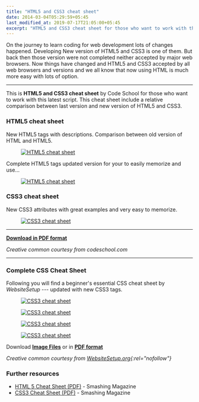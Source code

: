 ```yaml
---
title: "HTML5 and CSS3 cheat sheet"
date: 2014-03-04T05:29:59+05:45
last_modified_at: 2019-07-17T21:05:00+05:45
excerpt: "HTML5 and CSS3 cheat sheet for those who want to work with this latest script."
---
```


On the journey to learn coding for web development lots of changes happened. Developing New version of HTML5 and CSS3 is one of them. But back then those version were not completed neither accepted by major web browsers. Now things have changed and HTML5 and CSS3 accepted by all web browsers and versions and we all know that now using HTML is much more easy with lots of option.

---

This is **HTML5 and CSS3 cheat sheet** by Code School for those who want to work with this latest script. This cheat sheet include a relative comparison between last version and new version of HTML5 and CSS3.

### HTML5 cheat sheet

New HTML5 tags with descriptions. Comparison between old version of HTML and HTML5.

<figure>
  <a href="/uploads/20140304-html5-cheat-sheet.jpg">
    <img src="/uploads/20140304-html5-cheat-sheet.jpg" alt="HTML5 cheat sheet">
  </a>
</figure>

Complete HTML5 tags updated version for your to easily memorize and use...

<figure>
  <a href="/uploads/20140304-html5-cheat-sheet2.jpg">
    <img src="/uploads/20140304-html5-cheat-sheet2.jpg" alt="HTML5 cheat sheet">
  </a>
</figure>

### CSS3 cheat sheet

New CSS3 attributes with great examples and very easy to memorize.

<figure>
  <a href="/uploads/20140304-css3-cheat-sheet.jpg">
    <img src="/uploads/20140304-css3-cheat-sheet.jpg" alt="CSS3 cheat sheet">
  </a>
</figure>

---

[**Download in PDF format**](/uploads/20140304-html5-and-css3-cheat-sheet.pdf)

*Creative common courtesy from codeschool.com*

---

### Complete CSS Cheat Sheet

Following you will find a beginner's essential CSS cheat sheet by *WebsiteSetup* --- updated with new CSS3 tags.

<figure>
  <a href="/uploads/20140304-css-cheat-sheet-p1.png">
    <img src="/uploads/20140304-css-cheat-sheet-p1.png" alt="CSS3 cheat sheet">
  </a>
</figure>

<figure>
  <a href="/uploads/20140304-css-cheat-sheet-p2.png">
    <img src="/uploads/20140304-css-cheat-sheet-p2.jpg" alt="CSS3 cheat sheet">
  </a>
</figure>

<figure>
  <a href="/uploads/20140304-css-cheat-sheet-p3.png">
    <img src="/uploads/20140304-css-cheat-sheet-p3.png" alt="CSS3 cheat sheet">
  </a>
</figure>

<figure>
  <a href="/uploads/20140304-css-cheat-sheet-p4.png">
    <img src="/uploads/20140304-css-cheat-sheet-p4.png" alt="CSS3 cheat sheet">
  </a>
</figure>

Download [**Image Files**](/uploads/20140304-css-cheat-sheet.zip?dl) or in [**PDF format**](/uploads/20140304-wsu-css-cheat-sheet.pdf)

*Creative common courtesy from [WebsiteSetup.org](https://websitesetup.org/css3-cheat-sheet/){:rel="nofollow"}*

### Further resources

* <a href="http://www.smashingmagazine.com/2009/07/06/html-5-cheat-sheet-pdf/" rel="nofollow">HTML 5 Cheat Sheet (PDF)</a> - Smashing Magazine
* <a href="http://www.smashingmagazine.com/2009/07/13/css-3-cheat-sheet-pdf/" rel="nofollow">CSS3 Cheat Sheet (PDF)</a> - Smashing Magazine
